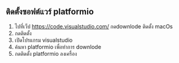 ## ติดตั้งซอฟต์แวร์ platformio

1. ไปที่เว็ป https://code.visualstudio.com/ กดdownlode ติดตั้ง macOs
2. กดติดตั้ง
3. เปิดโปรแกรม visualstudio 
4. ค้นหา platformio เพื่อทำการ downlode
5. กดติดตั้ง platformio ลงเครื่อง
